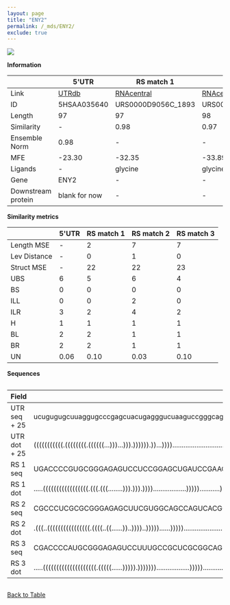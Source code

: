 ```yaml
---
layout: page
title: "ENY2"
permalink: /_mds/ENY2/
exclude: true
---
```




![](../../alns_9.28.22/aln_5HSAA035640_0.944.png?raw=true)


**Information**

| | 5'UTR       | RS match 1   | RS match 2  | RS match 3 |
| ---- | ----------- | ----------- | ----------- | ----------- |
| Link | <a href="http://utrdb.ba.itb.cnr.it/getutr/5HSAA035640/1" target="_blank" rel="noopener noreferrer">UTRdb</a>   | <a href="https://rnacentral.org/rna/URS0000D9056C/1893" target="_blank" rel="noopener noreferrer">RNAcentral</a>     |<a href="https://rnacentral.org/rna/URS0000ABD3C5/931627" target="_blank" rel="noopener noreferrer">RNAcentral</a>  | <a href="https://rnacentral.org/rna/URS0000C46071/1609095" target="_blank" rel="noopener noreferrer">RNAcentral</a>   |
| ID | 5HSAA035640     | URS0000D9056C_1893     | URS0000ABD3C5_931627     | URS0000C46071_1609095     |
| Length | 97     |  97    | 98   |  97    |
| Similarity | - | 0.98 | 0.97 | 0.97 |
| Ensemble Norm | 0.98 | - | - | - |
| MFE | -23.30 | -32.35 | -33.89 | -34.80 |
| Ligands | - | glycine | glycine | glycine |
| Gene | ENY2 | - | - | - |
| Downstream protein | blank for now    |    -    | -  | - |


**Similarity metrics**

| | 5'UTR       | RS match 1   | RS match 2  | RS match 3 |
| ---- | ----------- | ----------- | ----------- | ----------- |
| Length MSE | - | 2 | 7 | 7 |
| Lev Distance | - | 0 | 1 | 0 |
| Struct MSE | - | 22 | 22 | 23 |
| UBS| 6 | 5 | 6 | 4 |
| BS | 0 | 0 | 0 | 0 |
| ILL | 0 | 0 | 2 | 0 |
| ILR | 3 | 2 | 4 | 2 |
| H | 1 | 1 | 1 | 1 |
| BL | 2 | 2 | 1 | 1 |
| BR | 2 | 2 | 1 | 1 |
| UN | 0.06 | 0.10 | 0.03 | 0.10 |

**Sequences**


<div style="overflow-x:auto;">

<table>
<colgroup>
<col width="30%" />
<col width="70%" />
</colgroup>
<thead>
<tr class="header">
<th>Field</th>
<th>Description</th>
</tr>
</thead>
<tbody>
<tr>
<td markdown="span">UTR seq + 25 </td>
<td markdown="span"> ucugugugcuuaggugcccgagcuacugagggucuaaguccgggcagccgaagagugugguagguuagcaagATGAACAAAGATGCGCAGATGAGAG </td>
</tr>
<tr>
<td markdown="span">UTR dot + 25  </td>
<td markdown="span"> (((((((((((.((((((((.((((((...)))...))).)))))).))...))))............................)))))))......
</td>
</tr>


<tr>
<td markdown="span">RS 1 seq </td>
<td markdown="span"> UGACCCCGUGCGGGAGAGUCCUCCGGAGCUGAUCCGAAGGCGCCGAAGGAGCAAAUCCUCCCCGGAAUCUCUCAGGCCCCCGUACCGCACGGACGAG
</td>
</tr>


<tr>
<td markdown="span">RS 1 dot </td>
<td markdown="span"> .....(((((((((((((((((.(((.(((........))).))).))))..................)))))...........)))))))).....
</td>
</tr>


<tr>
<td markdown="span">RS 2 seq </td>
<td markdown="span"> CGCCCUCGCGCGGGAGAGCUUCGUGGCAGCCAGUCACGGACGCCGAAGGAGCAACACCUCUCCGUCAACCUCUCAGGCCCCAGGACCGCGCGUGGCCA
</td>
</tr>


<tr>
<td markdown="span">RS 2 dot </td>
<td markdown="span"> .(((..((((((((((((((((.((((..((......))..))))..)))))......))))).......................)))))).)))..
</td>
</tr>


<tr>
<td markdown="span">RS 3 seq </td>
<td markdown="span"> CGACCCCAUGCGGGAGAGUCCUUUGCCGCUCGCGGCAGGGCGCCGAAGGAGCAAAUCCUCCCCGGAAUCUCUCAGGCACACGUACCGCAUGGACGAG
</td>
</tr>


<tr>
<td markdown="span">RS 3 dot </td>
<td markdown="span"> .....((((((((((((((((((((.(((((......))))).)))))))..................)))))...........)))))))).....
</td>
</tr>

</tbody>
</table>


</div>


[Back to Table](../../display)
